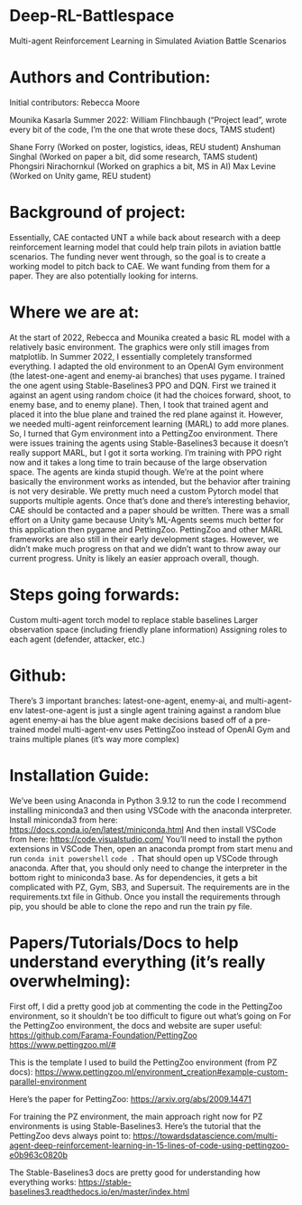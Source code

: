 # Deep-RL-Battlespace
Multi-agent Reinforcement Learning in Simulated Aviation Battle Scenarios

# Authors and Contribution:
Initial contributors:
Rebecca Moore

Mounika Kasarla
Summer 2022:
William Flinchbaugh (“Project lead”, wrote every bit of the code, I’m the one that wrote these docs, TAMS student)

Shane Forry (Worked on poster, logistics, ideas, REU student)
Anshuman Singhal (Worked on paper a bit, did some research, TAMS student)
Phongsiri Nirachornkul (Worked on graphics a bit, MS in AI)
Max Levine (Worked on Unity game, REU student)
 
# Background of project:
Essentially, CAE contacted UNT a while back about research with a deep reinforcement learning model that could help train pilots in aviation battle scenarios. The funding never went through, so the goal is to create a working model to pitch back to CAE. We want funding from them for a paper. They are also potentially looking for interns.
 
# Where we are at:
At the start of 2022, Rebecca and Mounika created a basic RL model with a relatively basic environment. The graphics were only still images from matplotlib.
In Summer 2022, I essentially completely transformed everything. I adapted the old environment to an OpenAI Gym environment (the latest-one-agent and enemy-ai branches) that uses pygame. I trained the one agent using Stable-Baselines3 PPO and DQN. First we trained it against an agent using random choice (it had the choices forward, shoot, to enemy base, and to enemy plane). Then, I took that trained agent and placed it into the blue plane and trained the red plane against it.
However, we needed multi-agent reinforcement learning (MARL) to add more planes. So, I turned that Gym environment into a PettingZoo environment. There were issues training the agents using Stable-Baselines3 because it doesn’t really support MARL, but I got it sorta working. I’m training with PPO right now and it takes a long time to train because of the large observation space. The agents are kinda stupid though.
We’re at the point where basically the environment works as intended, but the behavior after training is not very desirable. We pretty much need a custom Pytorch model that supports multiple agents. Once that’s done and there’s interesting behavior, CAE should be contacted and a paper should be written.
There was a small effort on a Unity game because Unity’s ML-Agents seems much better for this application then pygame and PettingZoo. PettingZoo and other MARL frameworks are also still in their early development stages. However, we didn’t make much progress on that and we didn’t want to throw away our current progress. Unity is likely an easier approach overall, though.

# Steps going forwards:
Custom multi-agent torch model to replace stable baselines
Larger observation space (including friendly plane information)
Assigning roles to each agent (defender, attacker, etc.)
 
# Github:
There’s 3 important branches: latest-one-agent, enemy-ai, and multi-agent-env
latest-one-agent is just a single agent training against a random blue agent
enemy-ai has the blue agent make decisions based off of a pre-trained model
multi-agent-env uses PettingZoo instead of OpenAI Gym and trains multiple planes (it’s way more complex)
 
# Installation Guide:
We’ve been using Anaconda in Python 3.9.12 to run the code
I recommend installing miniconda3 and then using VSCode with the anaconda interpreter. Install miniconda3 from here:
https://docs.conda.io/en/latest/miniconda.html
And then install VSCode from here:
https://code.visualstudio.com/
You’ll need to install the python extensions in VSCode
Then, open an anaconda prompt from start menu and run
`conda init powershell`
`code .`
That should open up VSCode through anaconda. After that, you should only need to change the interpreter in the bottom right to miniconda3 base.
As for dependencies, it gets a bit complicated with PZ, Gym, SB3, and Supersuit. The requirements are in the requirements.txt file in Github. Once you install the requirements through pip, you should be able to clone the repo and run the train py file.
 
# Papers/Tutorials/Docs to help understand everything (it’s really overwhelming):
First off, I did a pretty good job at commenting the code in the PettingZoo environment, so it shouldn’t be too difficult to figure out what’s going on
For the PettingZoo environment, the docs and website are super useful:
https://github.com/Farama-Foundation/PettingZoo
https://www.pettingzoo.ml/#
 
This is the template I used to build the PettingZoo environment (from PZ docs):
https://www.pettingzoo.ml/environment_creation#example-custom-parallel-environment
 
Here’s the paper for PettingZoo:
https://arxiv.org/abs/2009.14471
 
 
 
For training the PZ environment, the main approach right now for PZ environments is using Stable-Baselines3. Here’s the tutorial that the PettingZoo devs always point to:
https://towardsdatascience.com/multi-agent-deep-reinforcement-learning-in-15-lines-of-code-using-pettingzoo-e0b963c0820b
 
The Stable-Baselines3 docs are pretty good for understanding how everything works:
https://stable-baselines3.readthedocs.io/en/master/index.html
 

